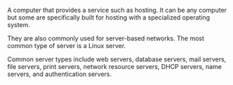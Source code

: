 A computer that provides a service such as hosting. It can be any computer but some are specifically built for hosting with a specialized operating system.

They are also commonly used for server-based networks. The most common type of server is a Linux server.

Common server types include web servers, database servers, mail servers, file servers, print servers, network resource servers, DHCP servers, name servers, and authentication servers.